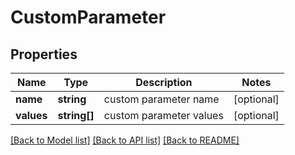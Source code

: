 # CustomParameter

## Properties
Name | Type | Description | Notes
------------ | ------------- | ------------- | -------------
**name** | **string** | custom parameter name | [optional] 
**values** | **string[]** | custom parameter values | [optional] 

[[Back to Model list]](../../README.md#documentation-for-models) [[Back to API list]](../../README.md#documentation-for-api-endpoints) [[Back to README]](../../README.md)

